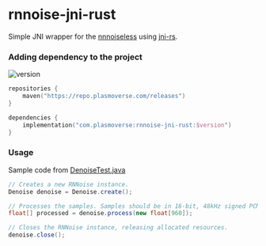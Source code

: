 # rnnoise-jni-rust
Simple JNI wrapper for the [nnnoiseless](https://github.com/jneem/nnnoiseless) using [jni-rs](https://github.com/jni-rs/jni-rs).

### Adding dependency to the project
<img alt="version" src="https://img.shields.io/badge/dynamic/xml?label=%20&query=/metadata/versioning/versions/version[not(contains(text(),'%2B'))][last()]&url=https://repo.plasmoverse.com/releases/com/plasmoverse/rnnoise-jni-rust/maven-metadata.xml">

```kotlin
repositories {
    maven("https://repo.plasmoverse.com/releases")
}

dependencies {
    implementation("com.plasmoverse:rnnoise-jni-rust:$version")
}
```

### Usage
Sample code from [DenoiseTest.java](https://github.com/plasmoapp/rnnoise-jni-rust/blob/main/src/test/java/com/plasmoverse/rnnoise/DenoiseTest.java)
```java
// Creates a new RNNoise instance.
Denoise denoise = Denoise.create();

// Processes the samples. Samples should be in 16-bit, 48kHz signed PCM format.
float[] processed = denoise.process(new float[960]);

// Closes the RNNoise instance, releasing allocated resources.
denoise.close();
```
